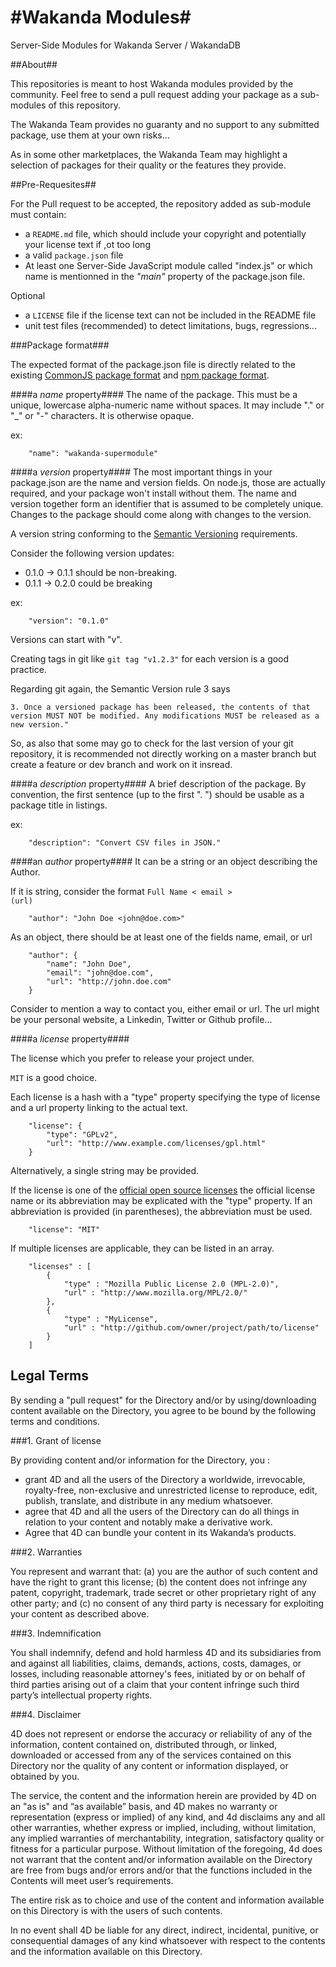 #Wakanda Modules#
===============

Server-Side Modules for Wakanda Server / WakandaDB

##About##

This repositories is meant to host Wakanda modules provided by the community.
Feel free to send a pull request adding your package as a sub-modules of this repository.

The Wakanda Team provides no guaranty and no support to any submitted package, use them at your own risks…

As in some other marketplaces, the Wakanda Team may highlight a selection of packages for their quality or the features they provide.

##Pre-Requesites##

For the Pull request to be accepted, the repository added as sub-module must contain:

* a <code>README.md</code> file, which should include your copyright and potentially your license text if ,ot too long
* a valid <code>package.json</code> file
* At least one Server-Side JavaScript module called "index.js" or which name is mentionned in the <var>"main"</var> property of the package.json file.

Optional

* a <code>LICENSE</code> file if the license text can not be included in the README file
* unit test files (recommended) to detect limitations, bugs, regressions...

###Package format###

The expected format of the package.json file is directly related to the existing [CommonJS package format](http://wiki.commonjs.org/wiki/Packages/1.0) and [npm package format](https://npmjs.org/doc/json.html).

####a <var>name</var> property####
The name of the package. This must be a unique, lowercase alpha-numeric name without spaces. It may include "." or "_" or "-" characters. It is otherwise opaque.

ex:

```
	"name": "wakanda-supermodule"
```


####a <var>version</var> property####
The most important things in your package.json are the name and version fields. On node.js, those are actually required, and your package won't install without them. The name and version together form an identifier that is assumed to be completely unique. Changes to the package should come along with changes to the version.

A version string conforming to the [Semantic Versioning](http://semver.org/) requirements.

Consider the following version updates: 

* 0.1.0 -> 0.1.1 should be non-breaking. 
* 0.1.1 -> 0.2.0 could be breaking

ex:

```
	"version": "0.1.0"
```

Versions can start with "v".

Creating tags in git like <code>git tag "v1.2.3"</code> for each version is a good practice.

Regarding git again, the Semantic Version rule 3 says 

	3. Once a versioned package has been released, the contents of that version MUST NOT be modified. Any modifications MUST be released as a new version."

So, as also that some may go to check for the last version of your git repository, it is recommended not directly working on a master branch but create a feature  or dev branch and work on it insread.

####a <var>description</var> property####
A brief description of the package. By convention, the first sentence (up to the first ". ") should be usable as a package title in listings.

ex:

```
	"description": "Convert CSV files in JSON."
```

####an <var>author</var> property####
It can be a string or an object describing the Author. 

If it is string, consider the format <code>Full Name < email > (url)</code>

```
	"author": "John Doe <john@doe.com>"
```
As an object, there should be at least one of the fields name, email, or url

```
	"author": {
		"name": "John Doe",
		"email": "john@doe.com",
		"url": "http://john.doe.com"
	}
```
Consider to mention a way to contact you, either email or url. The url might be your personal website, a Linkedin, Twitter or Github profile…


####a <var>license</var> property####

The license which you prefer to release your project under. 

<code>MIT</code> is a good choice.

Each license is a hash with a "type" property specifying the type of license and a url property linking to the actual text.

```
	"license": {
		"type": "GPLv2",
		"url": "http://www.example.com/licenses/gpl.html"
	}
```

Alternatively, a single string may be provided.

If the license is one of the [official open source licenses](http://opensource.org/licenses/alphabetical) the official license name or its abbreviation may be explicated with the "type" property. If an abbreviation is provided (in parentheses), the abbreviation must be used.

```
	"license": "MIT"
```

If multiple licenses are applicable, they can be listed in an array.

```
	"licenses" : [
		{
			"type" : "Mozilla Public License 2.0 (MPL-2.0)", 
			"url" : "http://www.mozilla.org/MPL/2.0/"
		},
		{
			"type" : "MyLicense", 
			"url" : "http://github.com/owner/project/path/to/license"
		}
	]
```



## Legal Terms

By sending a "pull request" for the Directory and/or by using/downloading content available on the Directory, you agree to be bound by the following terms and conditions. 

###1. Grant of license

 By providing content and/or information for the Directory, you :

 * grant 4D and all the users of the Directory a worldwide, irrevocable, royalty-free, non-exclusive and unrestricted license to reproduce, edit, publish, translate, and distribute in any medium whatsoever. 
 * agree that 4D and all the users of the Directory can do all things in relation to your content and notably make a derivative work.
 * Agree that 4D can bundle your content in its Wakanda’s products.

###2. Warranties

 You represent and warrant that: (a) you are the author of such content and have the right to grant this license; (b) the content does not infringe any patent, copyright, trademark, trade secret or other proprietary right of any other party; and (c) no consent of any third party is necessary for exploiting your content as described above.

###3. Indemnification

 You shall indemnify, defend and hold harmless 4D and its subsidiaries from and against all liabilities, claims, demands, actions, costs, damages, or losses, including reasonable attorney's fees, initiated by or on behalf of third parties arising out of a claim that your content infringe such third party’s intellectual property rights. 

###4. Disclaimer 

 4D does not represent or endorse the accuracy or reliability of any of the information, content contained on, distributed through, or linked, downloaded or accessed from any of the services contained on this Directory nor the quality of any content or information displayed, or obtained by you. 

 The service, the content and the information herein are provided by 4D on an "as is" and “as available” basis, and 4D makes no warranty or representation (express or implied) of any kind, and 4d disclaims any and all other warranties, whether express or implied, including, without limitation, any implied warranties of merchantability, integration, satisfactory quality or fitness for a particular purpose.  Without limitation of the foregoing, 4d does not warrant that the content and/or information available on the Directory are free from bugs and/or errors and/or that the functions included in the Contents will meet user’s requirements. 

 The entire risk as to choice and use of the content and information available on this Directory is with the users of such contents.

 In no event shall 4D be liable for any direct, indirect, incidental, punitive, or consequential damages of any kind whatsoever with respect to the contents and the information available on this Directory.





